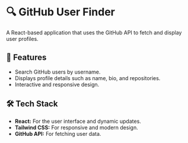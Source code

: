 <h1>🔍 GitHub User Finder</h1>
<p>A React-based application that uses the GitHub API to fetch and display user profiles.</p>

<h2>🚀 Features</h2>
<ul>
  <li>Search GitHub users by username.</li>
  <li>Displays profile details such as name, bio, and repositories.</li>
  <li>Interactive and responsive design.</li>
</ul>

<h2>🛠️ Tech Stack</h2>
<ul>
  <li><b>React:</b> For the user interface and dynamic updates.</li>
  <li><b>Tailwind CSS:</b> For responsive and modern design.</li>
  <li><b>GitHub API:</b> For fetching user data.</li>
</ul>
